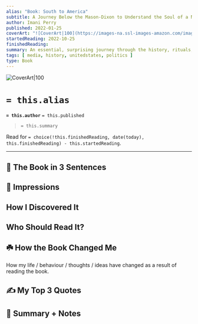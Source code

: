 ```yaml
---
alias: "Book: South to America"
subtitle: A Journey Below the Mason-Dixon to Understand the Soul of a Nation
author: Imani Perry
published: 2022-01-25
coverArt: "![CoverArt|100](https://images-na.ssl-images-amazon.com/images/S/compressed.photo.goodreads.com/books/1628624447i/58745068.jpg)"
startedReading: 2022-10-25
finishedReading: 
summary: An essential, surprising journey through the history, rituals, and landscapes of the American South—and a revelatory argument for why you must understand the South in order to understand America
tags: [ media, history, unitedstates, politics ]
type: Book
---
```

![CoverArt|100](https://images-na.ssl-images-amazon.com/images/S/compressed.photo.goodreads.com/books/1628624447i/58745068.jpg)
# `= this.alias`
**`= this.author`** `= this.published`
>`= this.summary`

Read for `= choice(!this.finishedReading, date(today), this.finishedReading) - this.startedReading`.

---
## 🚀 The Book in 3 Sentences

## 🎨 Impressions

## How I Discovered It

## Who Should Read It?

## ☘️ How the Book Changed Me

How my life / behaviour / thoughts / ideas have changed as a result of reading the book.

## ✍️ My Top 3 Quotes

## 📒 Summary + Notes